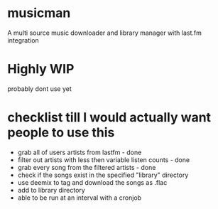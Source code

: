 # musicman
A multi source music downloader and library manager with last.fm integration

# Highly WIP
probably dont use yet

# checklist till I would actually want people to use this
- grab all of users artists from lastfm - done
- filter out artists with less then variable listen counts - done
- grab every song from the filtered artists - done
- check if the songs exist in the specified "library" directory
- use deemix to tag and download the songs as .flac
- add to library directory
- able to be run at an interval with a cronjob
